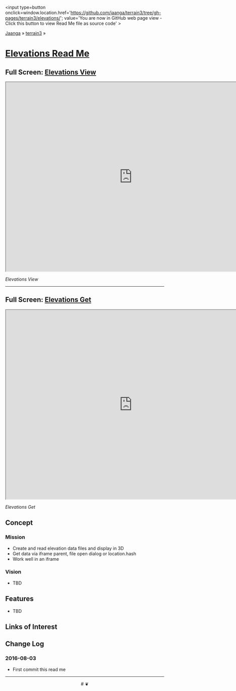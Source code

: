 <span style=display:none; >[You are now in GitHub source code view - click this link to view Read Me file as a web page]
( https://jaanga.github.io/terrain3/elevations/index.html#readme.md "View file as a web page." ) </span>
<input type=button onclick=window.location.href='https://github.com/jaanga/terrain3/tree/gh-pages/terrain3/elevations/'; value='You are now in GitHub web page view - Click this button to view Read Me file as source code' >

[Jaanga]( http://jaanga.github.io ) &raquo; [terrain3]( https://jaanga.github.io/terrain3/ ) &raquo;

[Elevations Read Me]( https://jaanga.github.io/terrain3/elevations/index.html#readme.md )
===

## Full Screen: [Elevations View]( https://jaanga.github.io/terrain3/elevations/elevations-view/index.html )


<img src="" style=display:none; width=800 >

<iframe src="https://jaanga.github.io/terrain3/elevations/elevations-view/index.html" width=800px height=600px ></iframe>

_Elevations View_

***

## Full Screen: [Elevations Get]( https://jaanga.github.io/terrain3/elevations/elevations-get/index.html )

<img src="" style=display:none; width=800 >

<iframe src="https://jaanga.github.io/terrain3/elevations/elevations-get/index.html" width=800px height=600px onload=this.contentWindow.controls.enableZoom=false; ></iframe>

_Elevations Get_


## Concept

### Mission

* Create and read elevation data files and display in 3D
* Get data via iframe parent, file open dialog or location.hash
* Work well in an iframe


### Vision

* TBD


## Features

* TBD




## Links of Interest


## Change Log

### 2016-08-03

* First commit this read me



***

<center title='Jaanga ~ your 3D happy place' >
# <a href=javascript:window.scrollTo(0,0); style=text-decoration:none; > ❦ </a>
</center>
